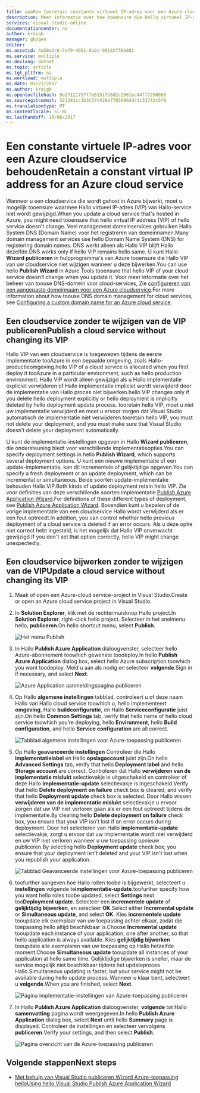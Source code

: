 ```yaml
---
title: aaaHow tooretain constante virtueel IP-adres voor een Azure cloudservice | Microsoft Docs
description: Meer informatie over hoe tooensure die Hallo virtueel IP-adres (VIP) van uw Azure-cloud-service niet wijzigen.
services: visual-studio-online
documentationcenter: na
author: kraigb
manager: ghogen
editor: 
ms.assetid: 4a58e2c6-7a79-4051-8a2c-99182ff8b881
ms.service: multiple
ms.devlang: dotnet
ms.topic: article
ms.tgt_pltfrm: na
ms.workload: multiple
ms.date: 03/21/2017
ms.author: kraigb
ms.openlocfilehash: 9e27121797ffb61517b8d2c2661ec44ff7298968
ms.sourcegitcommit: 523283cc1b3c37c428e77850964dc1c33742c5f0
ms.translationtype: MT
ms.contentlocale: nl-NL
ms.lasthandoff: 10/06/2017
---
```

# <a name="retain-a-constant-virtual-ip-address-for-an-azure-cloud-service"></a><span data-ttu-id="f559b-103">Een constante virtuele IP-adres voor een Azure cloudservice behouden</span><span class="sxs-lookup"><span data-stu-id="f559b-103">Retain a constant virtual IP address for an Azure cloud service</span></span>
<span data-ttu-id="f559b-104">Wanneer u een cloudservice die wordt gehost in Azure bijwerkt, moet u mogelijk tooensure waarmee Hallo virtueel IP-adres (VIP) van Hallo-service niet wordt gewijzigd.</span><span class="sxs-lookup"><span data-stu-id="f559b-104">When you update a cloud service that's hosted in Azure, you might need tooensure that hello virtual IP address (VIP) of hello service doesn't change.</span></span> <span data-ttu-id="f559b-105">Veel management domeinservices gebruiken Hallo System DNS (Domain Name) voor het registreren van domeinnamen.</span><span class="sxs-lookup"><span data-stu-id="f559b-105">Many domain management services use hello Domain Name System (DNS) for registering domain names.</span></span> <span data-ttu-id="f559b-106">DNS werkt alleen als Hallo VIP blijft Hallo dezelfde.</span><span class="sxs-lookup"><span data-stu-id="f559b-106">DNS works only if hello VIP remains hello same.</span></span> <span data-ttu-id="f559b-107">U kunt Hallo **Wizard publiceren** in hulpprogramma's van Azure tooensure die Hallo VIP van uw cloudservice niet wijzigen wanneer u deze bijwerken.</span><span class="sxs-lookup"><span data-stu-id="f559b-107">You can use hello **Publish Wizard** in Azure Tools tooensure that hello VIP of your cloud service doesn’t change when you update it.</span></span> <span data-ttu-id="f559b-108">Voor meer informatie over het beheer van toouse DNS-domein voor cloud-services, Zie [configureren van een aangepaste domeinnaam voor een Azure cloudservice](cloud-services/cloud-services-custom-domain-name.md).</span><span class="sxs-lookup"><span data-stu-id="f559b-108">For more information about how toouse DNS domain management for cloud services, see [Configuring a custom domain name for an Azure cloud service](cloud-services/cloud-services-custom-domain-name.md).</span></span>

## <a name="publish-a-cloud-service-without-changing-its-vip"></a><span data-ttu-id="f559b-109">Een cloudservice zonder te wijzigen van de VIP publiceren</span><span class="sxs-lookup"><span data-stu-id="f559b-109">Publish a cloud service without changing its VIP</span></span>
<span data-ttu-id="f559b-110">Hallo VIP van een cloudservice is toegewezen tijdens de eerste implementatie tooAzure in een bepaalde omgeving, zoals Hallo-productieomgeving.</span><span class="sxs-lookup"><span data-stu-id="f559b-110">hello VIP of a cloud service is allocated when you first deploy it tooAzure in a particular environment, such as hello production environment.</span></span> <span data-ttu-id="f559b-111">Hallo VIP wordt alleen gewijzigd als u Hallo implementatie expliciet verwijderen of Hallo implementatie impliciet wordt verwijderd door de implementatie van Hallo proces niet bijwerken.</span><span class="sxs-lookup"><span data-stu-id="f559b-111">hello VIP changes only if you delete hello deployment explicitly or hello deployment is implicitly deleted by hello deployment update process.</span></span> <span data-ttu-id="f559b-112">tooretain hello VIP, moet u niet uw implementatie verwijderd en moet u ervoor zorgen dat Visual Studio automatisch de implementatie niet verwijderen.</span><span class="sxs-lookup"><span data-stu-id="f559b-112">tooretain hello VIP, you must not delete your deployment, and you must make sure that Visual Studio doesn’t delete your deployment automatically.</span></span> 

<span data-ttu-id="f559b-113">U kunt de implementatie-instellingen opgeven in Hallo **Wizard publiceren**, die ondersteuning biedt voor verschillende implementatieopties.</span><span class="sxs-lookup"><span data-stu-id="f559b-113">You can specify deployment settings in hello **Publish Wizard**, which supports several deployment options.</span></span> <span data-ttu-id="f559b-114">U kunt een nieuwe implementatie of een update-implementatie, kan dit incrementele of gelijktijdige opgeven.</span><span class="sxs-lookup"><span data-stu-id="f559b-114">You can specify a fresh deployment or an update deployment, which can be incremental or simultaneous.</span></span> <span data-ttu-id="f559b-115">Beide soorten update-implementatie behouden Hallo VIP.</span><span class="sxs-lookup"><span data-stu-id="f559b-115">Both kinds of update deployment retain hello VIP.</span></span> <span data-ttu-id="f559b-116">Zie voor definities van deze verschillende soorten implementatie [Publish Azure Application Wizard](vs-azure-tools-publish-azure-application-wizard.md).</span><span class="sxs-lookup"><span data-stu-id="f559b-116">For definitions of these different types of deployment, see [Publish Azure Application Wizard](vs-azure-tools-publish-azure-application-wizard.md).</span></span> <span data-ttu-id="f559b-117">Bovendien kunt u bepalen of de vorige implementatie van een cloudservice Hallo wordt verwijderd als er een fout optreedt.</span><span class="sxs-lookup"><span data-stu-id="f559b-117">In addition, you can control whether hello previous deployment of a cloud service is deleted if an error occurs.</span></span> <span data-ttu-id="f559b-118">Als u deze optie niet correct hebt ingesteld, is het mogelijk dat Hallo VIP onverwacht gewijzigd.</span><span class="sxs-lookup"><span data-stu-id="f559b-118">If you don't set that option correctly, hello VIP might change unexpectedly.</span></span>

## <a name="update-a-cloud-service-without-changing-its-vip"></a><span data-ttu-id="f559b-119">Een cloudservice bijwerken zonder te wijzigen van de VIP</span><span class="sxs-lookup"><span data-stu-id="f559b-119">Update a cloud service without changing its VIP</span></span>
1. <span data-ttu-id="f559b-120">Maak of open een Azure-cloud service-project in Visual Studio.</span><span class="sxs-lookup"><span data-stu-id="f559b-120">Create or open an Azure cloud service project in Visual Studio.</span></span> 

2. <span data-ttu-id="f559b-121">In **Solution Explorer**, klik met de rechtermuisknop Hallo project.</span><span class="sxs-lookup"><span data-stu-id="f559b-121">In **Solution Explorer**, right-click hello project.</span></span> <span data-ttu-id="f559b-122">Selecteer in het snelmenu hello, **publiceren**.</span><span class="sxs-lookup"><span data-stu-id="f559b-122">On hello shortcut menu, select **Publish**.</span></span>

    ![Het menu Publish](./media/vs-azure-tools-cloud-service-retain-a-constant-virtual-ip-address/solution-explorer-publish-menu.png)

3. <span data-ttu-id="f559b-124">In Hallo **Publish Azure Application** dialoogvenster, selecteer hello Azure-abonnement toowhich gewenste toodeploy.</span><span class="sxs-lookup"><span data-stu-id="f559b-124">In hello **Publish Azure Application** dialog box, select hello Azure subscription toowhich you want toodeploy.</span></span> <span data-ttu-id="f559b-125">Meld u aan als nodig en selecteer **volgende**.</span><span class="sxs-lookup"><span data-stu-id="f559b-125">Sign in if necessary, and select **Next**.</span></span>

    ![Azure Application aanmeldingspagina publiceren](./media/vs-azure-tools-cloud-service-retain-a-constant-virtual-ip-address/azure-publish-signin.png)

4. <span data-ttu-id="f559b-127">Op Hallo **algemene instellingen** tabblad, controleert u of deze naam Hallo van Hallo cloud service toowhich u, hello implementeert **omgeving**, Hallo **buildconfiguratie**, en Hallo **Serviceconfiguratie** juist zijn.</span><span class="sxs-lookup"><span data-stu-id="f559b-127">On hello **Common Settings** tab, verify that hello name of hello cloud service toowhich you’re deploying, hello **Environment**, hello **Build configuration**, and hello **Service configuration** are all correct.</span></span>

    ![Tabblad algemene instellingen voor Azure-toepassing publiceren](./media/vs-azure-tools-cloud-service-retain-a-constant-virtual-ip-address/azure-publish-common-settings.png)

5. <span data-ttu-id="f559b-129">Op Hallo **geavanceerde instellingen** Controleer die Hallo **implementatielabel** en Hallo **opslagaccount** juist zijn.</span><span class="sxs-lookup"><span data-stu-id="f559b-129">On hello **Advanced Settings** tab, verify that hello **Deployment label** and hello **Storage account** are correct.</span></span> <span data-ttu-id="f559b-130">Controleren dat Hallo **verwijderen van de implementatie mislukt** selectievakje is uitgeschakeld en controleer of deze Hallo **implementatie-update** selectievakje is ingeschakeld.</span><span class="sxs-lookup"><span data-stu-id="f559b-130">Verify that hello **Delete deployment on failure** check box is cleared, and verify that hello **Deployment update** check box is selected.</span></span> <span data-ttu-id="f559b-131">Door Hallo wissen **verwijderen van de implementatie mislukt** selectievakje u ervoor zorgen dat uw VIP niet verloren gaan als er een fout optreedt tijdens de implementatie.</span><span class="sxs-lookup"><span data-stu-id="f559b-131">By clearing hello **Delete deployment on failure** check box, you ensure that your VIP isn't lost if an error occurs during deployment.</span></span> <span data-ttu-id="f559b-132">Door het selecteren van Hallo **implementatie-update** selectievakje, zorgt u ervoor dat uw implementatie wordt niet verwijderd en uw VIP niet verloren wanneer u uw toepassing opnieuw publiceren.</span><span class="sxs-lookup"><span data-stu-id="f559b-132">By selecting hello **Deployment update** check box, you ensure that your deployment isn't deleted and your VIP isn't lost when you republish your application.</span></span> 

    ![Tabblad Geavanceerde instellingen voor Azure-toepassing publiceren](./media/vs-azure-tools-cloud-service-retain-a-constant-virtual-ip-address/azure-publish-advanced-settings.png)

6. <span data-ttu-id="f559b-134">toofurther aangeven hoe Hallo rollen toobe is bijgewerkt, selecteert u **instellingen** volgende te**implementatie-update**.</span><span class="sxs-lookup"><span data-stu-id="f559b-134">toofurther specify how you want hello roles toobe updated, select **Settings** next too**Deployment update**.</span></span> <span data-ttu-id="f559b-135">Selecteer een **incrementele update** of **gelijktijdig bijwerken**, en selecteer **OK**.</span><span class="sxs-lookup"><span data-stu-id="f559b-135">Select either **Incremental update** or **Simultaneous update**, and select **OK**.</span></span> <span data-ttu-id="f559b-136">Kies **incrementele update** tooupdate elk exemplaar van uw toepassing achter elkaar, zodat die toepassing hello altijd beschikbaar is.</span><span class="sxs-lookup"><span data-stu-id="f559b-136">Choose **Incremental update** tooupdate each instance of your application, one after another, so that hello application is always available.</span></span> <span data-ttu-id="f559b-137">Kies **gelijktijdig bijwerken** tooupdate alle exemplaren van uw toepassing op Hallo hetzelfde moment.</span><span class="sxs-lookup"><span data-stu-id="f559b-137">Choose **Simultaneous update** tooupdate all instances of your application at hello same time.</span></span> <span data-ttu-id="f559b-138">Gelijktijdige bijwerken is sneller, maar de service mogelijk niet beschikbaar tijdens het updateproces Hallo.</span><span class="sxs-lookup"><span data-stu-id="f559b-138">Simultaneous updating is faster, but your service might not be available during hello update process.</span></span> <span data-ttu-id="f559b-139">Wanneer u klaar bent, selecteert u **volgende**.</span><span class="sxs-lookup"><span data-stu-id="f559b-139">When you are finished, select **Next**.</span></span>

    ![Pagina implementatie-instellingen van Azure-toepassing publiceren](./media/vs-azure-tools-cloud-service-retain-a-constant-virtual-ip-address/azure-publish-deployment-update-settings.png)

7. <span data-ttu-id="f559b-141">In Hallo **Publish Azure Application** dialoogvenster, **volgende** tot Hallo **samenvatting** pagina wordt weergegeven.</span><span class="sxs-lookup"><span data-stu-id="f559b-141">In hello **Publish Azure Application** dialog box, select **Next** until hello **Summary** page is displayed.</span></span> <span data-ttu-id="f559b-142">Controleer de instellingen en selecteer vervolgens **publiceren**.</span><span class="sxs-lookup"><span data-stu-id="f559b-142">Verify your settings, and then select **Publish**.</span></span>
   
    ![Pagina overzicht van de Azure-toepassing publiceren](./media/vs-azure-tools-cloud-service-retain-a-constant-virtual-ip-address/azure-publish-summary.png)

## <a name="next-steps"></a><span data-ttu-id="f559b-144">Volgende stappen</span><span class="sxs-lookup"><span data-stu-id="f559b-144">Next steps</span></span>
- [<span data-ttu-id="f559b-145">Met behulp van Visual Studio publiceren Wizard Azure-toepassing hello</span><span class="sxs-lookup"><span data-stu-id="f559b-145">Using hello Visual Studio Publish Azure Application Wizard</span></span>](vs-azure-tools-publish-azure-application-wizard.md)

